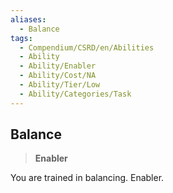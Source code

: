 ```yaml
---
aliases:
  - Balance
tags:
  - Compendium/CSRD/en/Abilities
  - Ability
  - Ability/Enabler
  - Ability/Cost/NA
  - Ability/Tier/Low
  - Ability/Categories/Task
---
```

    
      
## Balance      
>**Enabler**    
      
You are trained in balancing. Enabler.